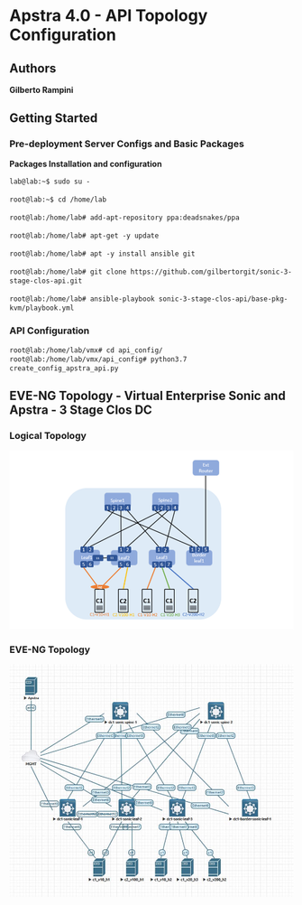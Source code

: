 # Apstra 4.0 - API Topology Configuration

## Authors

**Gilberto Rampini**

## Getting Started

### Pre-deployment Server Configs and Basic Packages

**Packages Installation and configuration**

```
lab@lab:~$ sudo su -

root@lab:~$ cd /home/lab

root@lab:/home/lab# add-apt-repository ppa:deadsnakes/ppa

root@lab:/home/lab# apt-get -y update

root@lab:/home/lab# apt -y install ansible git

root@lab:/home/lab# git clone https://github.com/gilbertorgit/sonic-3-stage-clos-api.git

root@lab:/home/lab# ansible-playbook sonic-3-stage-clos-api/base-pkg-kvm/playbook.yml
```

### API Configuration

```
root@lab:/home/lab/vmx# cd api_config/
root@lab:/home/lab/vmx/api_config# python3.7 create_config_apstra_api.py 

```

## EVE-NG Topology - Virtual Enterprise Sonic and Apstra - 3 Stage Clos DC

### Logical Topology
![Topology](https://github.com/gilbertorgit/ent_sonic_apstra/blob/main/sonic_3clos/topology_prints/Topology.png)

### EVE-NG Topology
![Topology](https://github.com/gilbertorgit/sonic-3-stage-clos-api/blob/main/eve-ng-topology.JPG)

